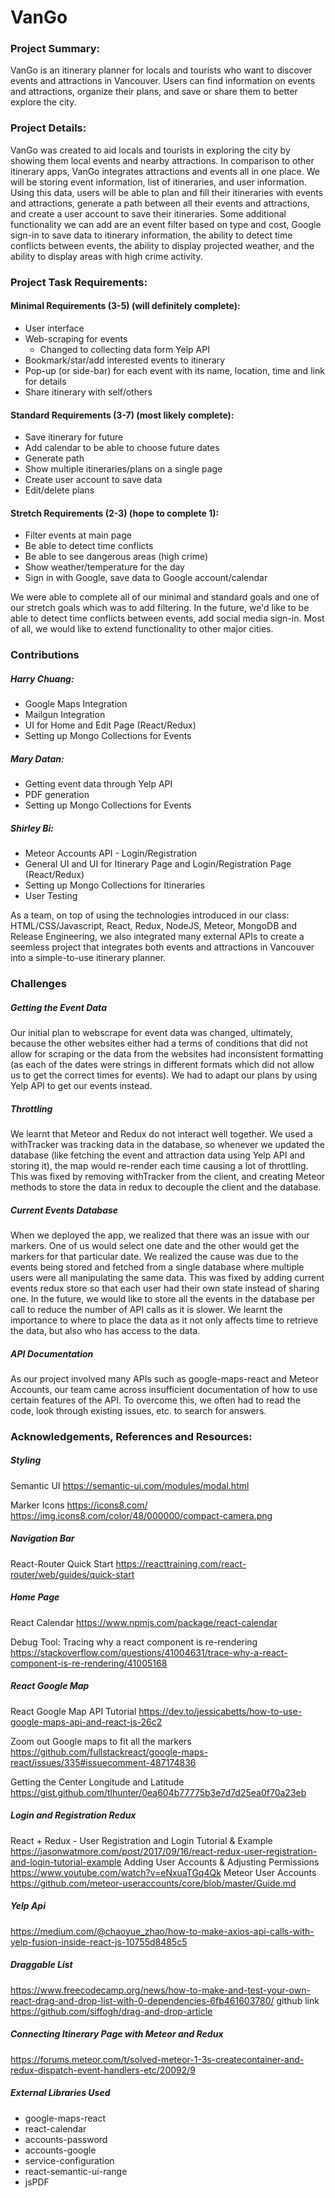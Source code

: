 # VanGo
### Project Summary:
VanGo is an itinerary planner for locals and tourists who want to discover events and attractions in Vancouver. Users can find information on events and attractions, organize their plans, and save or share them to better explore the city.

### Project Details:
VanGo was created to aid locals and tourists in exploring the city by showing them local events and nearby attractions. In comparison to other itinerary apps, VanGo integrates attractions and events all in one place. We will be storing event information, list of itineraries, and user information. Using this data, users will be able to plan and fill their itineraries with events and attractions, generate a path between all their events and attractions, and create a user account to save their itineraries. Some additional functionality we can add are an event filter based on type and cost, Google sign-in to save data to itinerary information, the ability to detect time conflicts between events, the ability to display projected weather, and the ability to display areas with high crime activity.

### Project Task Requirements:
#### Minimal Requirements (3-5) (will definitely complete):
- User interface
- Web-scraping for events
    - Changed to collecting data form Yelp API
- Bookmark/star/add interested events to itinerary
- Pop-up (or side-bar) for each event with its name, location, time and link for details
- Share itinerary with self/others

#### Standard Requirements (3-7) (most likely complete):
- Save itinerary for future
- Add calendar to be able to choose future dates
- Generate path
- Show multiple itineraries/plans on a single page
- Create user account to save data
- Edit/delete plans

#### Stretch Requirements (2-3) (hope to complete 1):
- Filter events at main page
- Be able to detect time conflicts
- Be able to see dangerous areas (high crime)
- Show weather/temperature for the day
- Sign in with Google, save data to Google account/calendar

We were able to complete all of our minimal and standard goals and one of our stretch goals which was to add filtering. In the future, we'd like to be able to detect time conflicts between events, add social media sign-in. Most of all, we would like to extend functionality to other major cities.


### Contributions
##### Harry Chuang: 
- Google Maps Integration
- Mailgun Integration
- UI for Home and Edit Page (React/Redux)
- Setting up Mongo Collections for Events
##### Mary Datan: 
- Getting event data through Yelp API
- PDF generation
- Setting up Mongo Collections for Events
##### Shirley Bi:
- Meteor Accounts API - Login/Registration
- General UI and UI for Itinerary Page and Login/Registration Page (React/Redux)
- Setting up Mongo Collections for Itineraries
- User Testing

As a team, on top of using the technologies introduced in our class: HTML/CSS/Javascript, React, Redux, NodeJS, Meteor, MongoDB and Release Engineering, we also integrated many external APIs to create a seemless project that integrates both events and attractions in Vancouver into a simple-to-use itinerary planner.  

### Challenges
##### Getting the Event Data
Our initial plan to webscrape for event data was changed, ultimately, because the other websites either had a terms of conditions that did not allow for scraping or the data from the websites had inconsistent formatting (as each of the dates were strings in different formats which did not allow us to get the correct times for events). We had to adapt our plans by using Yelp API to get our events instead.
##### Throttling
We learnt that Meteor and Redux do not interact well together. We used a withTracker was tracking data in the database, so whenever we updated the database (like fetching the event and attraction data using Yelp API and storing it), the map would re-render each time causing a lot of throttling. This was fixed by removing withTracker from the client, and creating Meteor methods to store the data in redux to decouple the client and the database.
##### Current Events Database
When we deployed the app, we realized that there was an issue with our markers. One of us would select one date and the other would get the markers for that particular date. We realized the cause was due to the events being stored and fetched from a single database where multiple users were all manipulating the same data. This was fixed by adding current events redux store so that each user had their own state instead of sharing one. In the future, we would like to store all the events in the database per call to reduce the number of API calls as it is slower. We learnt the importance to where to place the data as it not only affects time to retrieve the data, but also who has access to the data.
##### API Documentation
As our project involved many APIs such as google-maps-react and Meteor Accounts, our team came across insufficient documentation of how to use certain features of the API. To overcome this, we often had to read the code, look through existing issues, etc. to search for answers.


### Acknowledgements, References and Resources:
##### Styling
Semantic UI
https://semantic-ui.com/modules/modal.html

Marker Icons
https://icons8.com/
https://img.icons8.com/color/48/000000/compact-camera.png

##### Navigation Bar
React-Router Quick Start
https://reacttraining.com/react-router/web/guides/quick-start

##### Home Page
React Calendar
https://www.npmjs.com/package/react-calendar

Debug Tool: Tracing why a react component is re-rendering
https://stackoverflow.com/questions/41004631/trace-why-a-react-component-is-re-rendering/41005168

##### React Google Map
React Google Map API Tutorial
https://dev.to/jessicabetts/how-to-use-google-maps-api-and-react-js-26c2

Zoom out Google maps to fit all the markers
https://github.com/fullstackreact/google-maps-react/issues/335#issuecomment-487174836 

Getting the Center Longitude and Latitude
https://gist.github.com/tlhunter/0ea604b77775b3e7d7d25ea0f70a23eb

##### Login and Registration Redux
React + Redux - User Registration and Login Tutorial & Example
https://jasonwatmore.com/post/2017/09/16/react-redux-user-registration-and-login-tutorial-example
Adding User Accounts & Adjusting Permissions
https://www.youtube.com/watch?v=eNxuaTGq4Qk
Meteor User Accounts
https://github.com/meteor-useraccounts/core/blob/master/Guide.md


##### Yelp Api
https://medium.com/@chaoyue_zhao/how-to-make-axios-api-calls-with-yelp-fusion-inside-react-js-10755d8485c5

##### Draggable List
https://www.freecodecamp.org/news/how-to-make-and-test-your-own-react-drag-and-drop-list-with-0-dependencies-6fb461603780/
github link https://github.com/siffogh/drag-and-drop-article

##### Connecting Itinerary Page with Meteor and Redux
https://forums.meteor.com/t/solved-meteor-1-3s-createcontainer-and-redux-dispatch-event-handlers-etc/20092/9

##### External Libraries Used
- google-maps-react
- react-calendar
- accounts-password
- accounts-google
- service-configuration
- react-semantic-ui-range
- jsPDF

